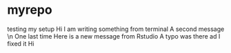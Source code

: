 # myrepo
testing my setup
Hi I am writing something from terminal
A second message
\n One last time
Here is a new message from Rstudio
A typo was there ad I fixed it
Hi 
